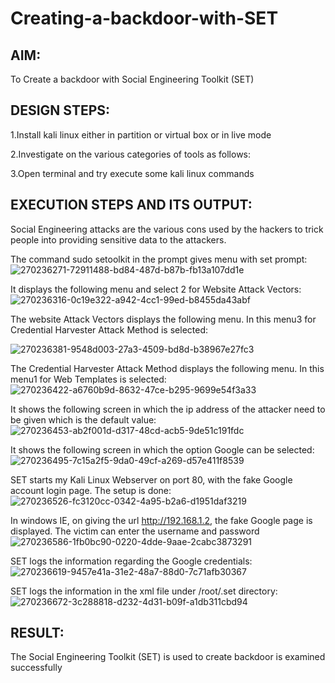 # Creating-a-backdoor-with-SET
## AIM:
To Create a backdoor with Social Engineering Toolkit (SET)

## DESIGN STEPS:
1.Install kali linux either in partition or virtual box or in live mode

2.Investigate on the various categories of tools as follows:

3.Open terminal and try execute some kali linux commands

## EXECUTION STEPS AND ITS OUTPUT:
Social Engineering attacks are the various cons used by the hackers to trick people into providing sensitive data to the attackers.

The command sudo setoolkit in the prompt gives menu with set prompt:
![270236271-72911488-bd84-487d-b87b-fb13a107dd1e](https://github.com/durga46/creating-a-backdoor-with-SET/assets/75235704/cb704612-6a91-432d-afec-f613a6342220)



It displays the following menu and select 2 for Website Attack Vectors:
![270236316-0c19e322-a942-4cc1-99ed-b8455da43abf](https://github.com/durga46/creating-a-backdoor-with-SET/assets/75235704/b6f00f6e-ab4a-4e2e-b04f-ab2a672273a7)



The website Attack Vectors displays the following menu. In this menu3 for Credential Harvester Attack Method is selected:

![270236381-9548d003-27a3-4509-bd8d-b38967e27fc3](https://github.com/durga46/creating-a-backdoor-with-SET/assets/75235704/6eb5f3ce-76fc-4d3b-957e-ed391abba6ad)


The Credential Harvester Attack Method displays the following menu. In this menu1 for Web Templates is selected:
![270236422-a6760b9d-8632-47ce-b295-9699e54f3a33](https://github.com/durga46/creating-a-backdoor-with-SET/assets/75235704/60605ca2-06d5-4291-8798-969648bdaf5a)



It shows the following screen in which the ip address of the attacker need to be given which is the default value:
![270236453-ab2f001d-d317-48cd-acb5-9de51c191fdc](https://github.com/durga46/creating-a-backdoor-with-SET/assets/75235704/65fe2deb-63a0-4fa1-8cca-eaa803955e6e)



It shows the following screen in which the option Google can be selected:
![270236495-7c15a2f5-9da0-49cf-a269-d57e411f8539](https://github.com/durga46/creating-a-backdoor-with-SET/assets/75235704/b3454e92-2528-490f-ac75-3e157beb242d)

SET starts my Kali Linux Webserver on port 80, with the fake Google account login page. The setup is done:
![270236526-fc3120cc-0342-4a95-b2a6-d1951daf3219](https://github.com/durga46/creating-a-backdoor-with-SET/assets/75235704/d901f7ac-c896-4fdc-8e3c-c4eecb53daf7)

In windows IE, on giving the url http://192.168.1.2, the fake Google page is displayed. The victim can enter the username and password
![270236586-1fb0bc90-0220-4dde-9aae-2cabc3873291](https://github.com/durga46/creating-a-backdoor-with-SET/assets/75235704/b91a1ba2-a12b-4ba1-9692-67f2bc9067b3)



SET logs the information regarding the Google credentials:
![270236619-9457e41a-31e2-48a7-88d0-7c71afb30367](https://github.com/durga46/creating-a-backdoor-with-SET/assets/75235704/d2dfa4dd-b6cd-4452-b802-ad97ff14ef04)



SET logs the information in the xml file under /root/.set directory:
![270236672-3c288818-d232-4d31-b09f-a1db311cbd94](https://github.com/durga46/creating-a-backdoor-with-SET/assets/75235704/edc3a333-5728-45f6-9da5-d9c98ecd1ddf)


## RESULT:
The Social Engineering Toolkit (SET) is used to create backdoor is examined successfully
